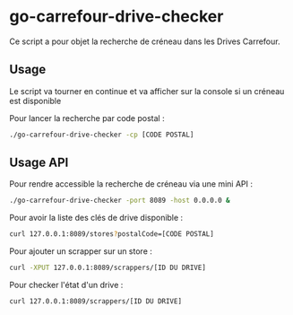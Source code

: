 # go-carrefour-drive-checker

Ce script a pour objet la recherche de créneau dans les Drives Carrefour.

## Usage

Le script va tourner en continue et va afficher sur la console si un créneau est disponible

Pour lancer la recherche par code postal :

```bash
./go-carrefour-drive-checker -cp [CODE POSTAL]
```

## Usage API

Pour rendre accessible la recherche de créneau via une mini API :

```bash
./go-carrefour-drive-checker -port 8089 -host 0.0.0.0 &
```

Pour avoir la liste des clés de drive disponible :

```bash
curl 127.0.0.1:8089/stores?postalCode=[CODE POSTAL]
```

Pour ajouter un scrapper sur un store :

```bash
curl -XPUT 127.0.0.1:8089/scrappers/[ID DU DRIVE]
```

Pour checker l'état d'un drive :

```bash
curl 127.0.0.1:8089/scrappers/[ID DU DRIVE]
```
